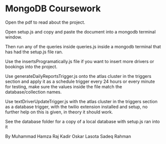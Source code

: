 # MongoDB Coursework

Open the pdf to read about the project.

Open setup.js and copy and paste the document into a mongodb terminal window.

Then run any of the queries inside queries.js inside a mongodb terminal that has had the setup.js file ran.

Use the insertsProgramatically.js file if you want to insert more drivers or bookings into the project.

Use generateDailyReportsTrigger.js onto the atlas cluster in the triggers section and apply it as a schedule 
trigger every 24 hours or every minute for testing, make sure the values inside the file match 
the database/collection names.

Use textDriverUpdateTrigger.js with the atlas cluster in the triggers section as a database trigger, 
with the twilio extension installed and setup, no further help 
on this is given, in theory it should work.

See the database folder for a copy of a local database with setup.js ran into it


By
Muhammad Hamza
Raj Kadir
Oskar Lasota
Sadeq Rahman
